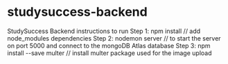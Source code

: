 # studysuccess-backend
StudySuccess Backend instructions to run
Step 1: npm install // add node_modules dependencies
Step 2: nodemon server // to start the server on port 5000 and connect to the mongoDB Atlas database
Step 3: npm install --save multer // install multer package used for the image upload
